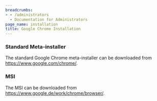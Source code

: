 ```yaml
---
breadcrumbs:
- - /administrators
  - Documentation for Administrators
page_name: installation
title: Google Chrome Installation
---
```


### Standard Meta-installer

The standard Google Chrome meta-installer can be downloaded from
<https://www.google.com/chrome/>.

### MSI

The MSI can be downloaded from <https://www.google.de/work/chrome/browser/>.